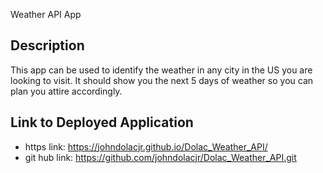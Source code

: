 Weather API App

## Description 
This app can be used to identify the weather in any city in the US you are looking to visit. It should show you the next 5 days of weather so you can plan you attire accordingly. 

## Link to Deployed Application 
- https link: https://johndolacjr.github.io/Dolac_Weather_API/
- git hub link: https://github.com/johndolacjr/Dolac_Weather_API.git